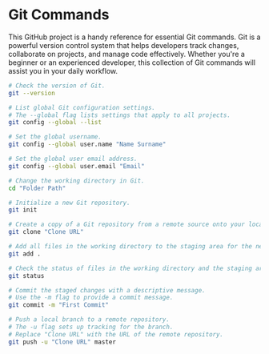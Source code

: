 # Git Commands

This GitHub project is a handy reference for essential Git commands. Git is a powerful version control system that helps developers track changes, collaborate on projects, and manage code effectively. Whether you're a beginner or an experienced developer, this collection of Git commands will assist you in your daily workflow.

```bash
# Check the version of Git.
git --version

# List global Git configuration settings.
# The --global flag lists settings that apply to all projects.
git config --global --list

# Set the global username.
git config --global user.name "Name Surname"

# Set the global user email address.
git config --global user.email "Email"

# Change the working directory in Git.
cd "Folder Path"

# Initialize a new Git repository.
git init

# Create a copy of a Git repository from a remote source onto your local machine.
git clone "Clone URL"

# Add all files in the working directory to the staging area for the next commit.
git add .

# Check the status of files in the working directory and the staging area.
git status

# Commit the staged changes with a descriptive message.
# Use the -m flag to provide a commit message.
git commit -m "First Commit"

# Push a local branch to a remote repository.
# The -u flag sets up tracking for the branch.
# Replace "Clone URL" with the URL of the remote repository.
git push -u "Clone URL" master
```
